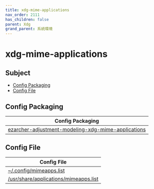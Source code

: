 ```yaml
---
title: xdg-mime-applications
nav_order: 2111
has_children: false
parent: Xdg
grand_parent: 系統環境
---
```



# xdg-mime-applications


## Subject

* [Config Packaging](#config-packaging)
* [Config File](#config-file)


## Config Packaging

| Config Packaging |
| --- |
| [ezarcher-adjustment-modeling-xdg-mime-applications](https://github.com/samwhelp/ezarcher-adjustment/tree/main/project/ezarcher-adjustment-system/ezarcher-adjustment-packaging/pack/core/tool/ezarcher-adjustment-modeling-xdg-mime-applications) |


## Config File

| Config File |
| --- |
| [~/.config/mimeapps.list](https://github.com/samwhelp/ezarcher-adjustment/blob/main/project/ezarcher-adjustment-system/ezarcher-adjustment-packaging/pack/core/tool/ezarcher-adjustment-modeling-xdg-mime-applications/asset/overlay/etc/skel/.config/mimeapps.list) |
| [/usr/share/applications/mimeapps.list](https://github.com/samwhelp/ezarcher-adjustment/blob/main/project/ezarcher-adjustment-system/ezarcher-adjustment-packaging/pack/core/tool/ezarcher-adjustment-modeling-xdg-mime-applications/asset/overlay/usr/share/applications/mimeapps.list) |
